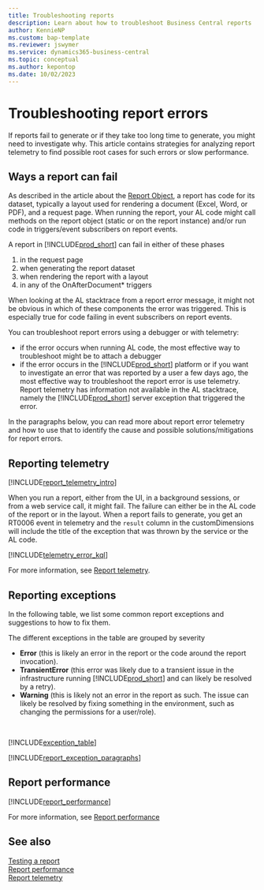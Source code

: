 ```yaml
---
title: Troubleshooting reports
description: Learn about how to troubleshoot Business Central reports
author: KennieNP
ms.custom: bap-template
ms.reviewer: jswymer
ms.service: dynamics365-business-central
ms.topic: conceptual
ms.author: kepontop
ms.date: 10/02/2023
---
```


# Troubleshooting report errors

If reports fail to generate or if they take too long time to generate, you might need to investigate why. This article contains strategies for analyzing report telemetry to find possible root cases for such errors or slow performance.

## Ways a report can fail
As described in the article about the [Report Object](devenv-report-object.md), a report has code for its dataset, typically a layout used for rendering a document (Excel, Word, or PDF), and a request page. When running the report, your AL code might call methods on the report object (static or on the report instance) and/or run code in triggers/event subscribers on report events.


A report in [!INCLUDE[prod_short](../developer/includes/prod_short.md)] can fail in either of these phases
1. in the request page
2. when generating the report dataset
3. when rendering the report with a layout
4. in any of the OnAfterDocument* triggers


When looking at the AL stacktrace from a report error message, it might not be obvious in which of these components the error was triggered. This is especially true for code failing in event subscribers on report events. 

You can troubleshoot report errors using a debugger or with telemetry:
- if the error occurs when running AL code, the most effective way to troubleshoot might be to attach a debugger
- if the error occurs in the [!INCLUDE[prod_short](../developer/includes/prod_short.md)] platform or if you want to investigate an error that was reported by a user a few days ago, the most effective way to troubleshoot the report error is use telemetry. Report telemetry has information not available in the AL stacktrace, namely the [!INCLUDE[prod_short](includes/prod_short.md)] server exception that triggered the error. 


In the paragraphs below, you can read more about report error telemetry and how to use that to identify the cause and possible solutions/mitigations for report errors.

## Reporting telemetry

[!INCLUDE[report_telemetry_intro](../includes/include-report-telemetry-intro.md)]

When you run a report, either from the UI, in a background sessions, or from a web service call, it might fail. The failure can either be in the AL code of the report or in the layout. When a report fails to generate, you get an RT0006 event in telemetry and the `result` column in the customDimensions will include the title of the exception that was thrown by the service or the AL code. 


[!INCLUDE[telemetry_error_kql](../includes/include-report-telemetry-error-kql.md)]

For more information, see [Report telemetry](../administration/telemetry-reports-trace.md).

## Reporting exceptions

In the following table, we list some common report exceptions and suggestions to how to fix them.

The different exceptions in the table are grouped by severity
* **Error** (this is likely an error in the report or the code around the report invocation).
* **TransientError** (this error was likely due to a transient issue in the infrastructure running [!INCLUDE[prod_short](includes/prod_short.md)] and can likely be resolved by a retry).
* **Warning** (this is likely not an error in the report as such. The issue can likely be resolved by fixing something in the environment, such as changing the permissions for a user/role).

<br>


[//]: # (START>DO_NOT_EDIT)
[//]: # (IMPORTANT:Do not edit any of the content between here and the END>DO_NOT_EDIT.)
[//]: # (Any modifications should be made in the excel file defining exceptions in reports.)

[!INCLUDE[exception_table](includes/include-report-exception-table.md)]

[//]: # (IMPORTANT: END>DO_NOT_EDIT)

[//]: # (START>DO_NOT_EDIT)
[//]: # (IMPORTANT:Do not edit any of the content between here and the END>DO_NOT_EDIT.)
[//]: # (Any modifications should be made in the excel file defining exceptions in reports.)

[!INCLUDE[report_exception_paragraphs](includes/include-report-exception-paragraphs.md)]


[//]: # (IMPORTANT: END>DO_NOT_EDIT)



## Report performance

[!INCLUDE[report_performance](../includes/include-report-performance.md)]

For more information, see [Report performance](devenv-report-performance.md)

## See also

[Testing a report](devenv-testing-reports.md)   
[Report performance](devenv-report-performance.md)   
[Report telemetry](../administration/telemetry-reports-trace.md)   
